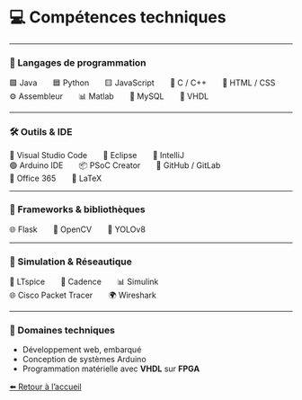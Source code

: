 # 💻 Compétences techniques

---

### 🧠 Langages de programmation
🟩 Java  🟦 Python  🟨 JavaScript  🔵 C / C++  🔶 HTML / CSS  
⚙️ Assembleur  📊 Matlab  🧮 MySQL  🧷 VHDL

---

### 🛠️ Outils & IDE
🧰 Visual Studio Code  🧪 Eclipse  🔧 IntelliJ  
🟢 Arduino IDE  📦 PSoC Creator  📁 GitHub / GitLab  
📝 Office 365  📄 LaTeX

---

### 🧰 Frameworks & bibliothèques
🌐 Flask  🎯 OpenCV  🤖 YOLOv8

---

### 🔬 Simulation & Réseautique
🔌 LTspice  📐 Cadence  📊 Simulink  
🌐 Cisco Packet Tracer  🌍 Wireshark

---

### 🔎 Domaines techniques
- Développement web, embarqué
- Conception de systèmes Arduino
- Programmation matérielle avec **VHDL** sur **FPGA**



[⬅️ Retour à l’accueil](index.md)



